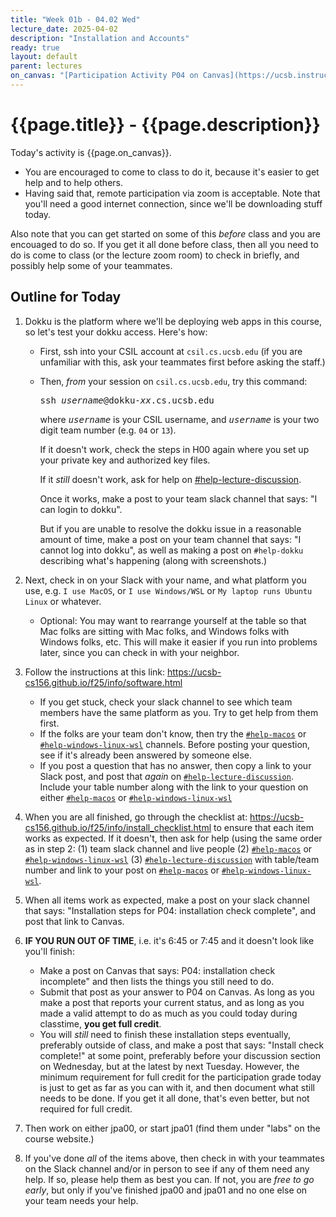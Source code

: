 ```yaml
---
title: "Week 01b - 04.02 Wed"
lecture_date: 2025-04-02
description: "Installation and Accounts"
ready: true
layout: default
parent: lectures
on_canvas: "[Participation Activity P04 on Canvas](https://ucsb.instructure.com/courses/25659/assignments/348142)"
---
```


# {{page.title}} - {{page.description}}

Today's activity is {{page.on_canvas}}.

* You are encouraged to come to class to do it, because it's easier to get help and to help others.
* Having said that, remote participation via zoom is acceptable.  Note that you'll need a good internet connection, since we'll be downloading stuff today.

Also note that you can get started on some of this *before* class and you are encouaged to do so.  If you get it all done before class, then all you need to do is come to class (or the lecture zoom room) to check in briefly, and possibly help some of your teammates.

## Outline for Today

1. Dokku is the platform where we'll be deploying web apps in this course, so let's test your dokku access.  Here's how:
   * First, ssh into your CSIL account at `csil.cs.ucsb.edu` (if you are unfamiliar with this, ask your teammates first before asking the staff.)
   * Then, *from* your session on `csil.cs.ucsb.edu`, try this command:
     
     <tt>ssh <i>username</i>@dokku-<i>xx</i>.cs.ucsb.edu</tt>
 
     where <tt><i>username</i></tt> is your CSIL username, and <tt><i>username</i></tt> is your two digit team number (e.g. `04` or `13`).

     If it doesn't work, check the steps in H00 again where you set up your private key and authorized key files.

     If it *still* doesn't work, ask for help on [#help-lecture-discussion]({{site.help_lecture_discussion}}).

     Once it works, make a post to your team slack channel that says: "I can login to dokku".

     But if you are unable to resolve the dokku issue in a reasonable amount of time, make a post on your team channel that says: "I cannot log into dokku", as well as making a post on `#help-dokku` describing what's happening (along with screenshots.)

   
2. Next, check in on your Slack with your name, and what platform you use, e.g. `I use MacOS`, or `I use Windows/WSL` or `My laptop runs Ubuntu Linux` or whatever.
   * Optional: You may want to rearrange yourself at the table so that Mac folks are sitting with Mac folks, and Windows folks with Windows folks, etc.  This will make it easier if you run into problems later, since you can check in with your neighbor.
3. Follow the instructions at this link: <https://ucsb-cs156.github.io/f25/info/software.html>
   * If you get stuck, check your slack channel to see which team members have the same platform as you.  Try to get help from them first.
   * If the folks are your team don't know, then try the [`#help-macos`]({{site.help_macos_link}}) or [`#help-windows-linux-wsl`]({{site.help_windows_link}}) channels. Before posting your question, see if it's already been answered by someone else.
   * If you post a question that has no answer, then copy a link to your Slack post, and post that *again* on [`#help-lecture-discussion`]({{site.help_lecture_discussion}}).  Include your table number along with the link to your question on either [`#help-macos`]({{site.help_macos_link}}) or [`#help-windows-linux-wsl`]({{site.help_windows_link}})
4. When you are all finished, go through the checklist at:  <https://ucsb-cs156.github.io/f25/info/install_checklist.html> to ensure that each item works as expected.  If it doesn't, then ask for help (using the same order as in step 2: (1) team slack channel and live people (2) [`#help-macos`]({{site.help_macos_link}}) or [`#help-windows-linux-wsl`]({{site.help_windows_link}}) (3) [`#help-lecture-discussion`]({{site.help_lecture_discussion}}) with table/team number and link to your post on [`#help-macos`]({{site.help_macos_link}}) or [`#help-windows-linux-wsl`]({{site.help_windows_link}}).

5. When all items work as expected, make a post on your slack channel that says: "Installation steps for P04: installation check complete", and post that link to Canvas.
6. **IF YOU RUN OUT OF TIME**, i.e. it's 6:45 or 7:45 and it doesn't look like you'll finish:
   * Make a post on Canvas that says: P04: installation check incomplete" and then lists the things you still need to do.
   * Submit that post as your answer to P04 on Canvas.  As long as you make a post that reports your current status, and as long as you made a valid attempt to do as much as you could today during classtime, **you get full credit**.
   * You will *still* need to finish these installation steps eventually, preferably outside of class, and make a post that says: "Install check complete!" at some point, preferably before your discussion section on Wednesday, but at the latest by next Tuesday.  However, the minimum requirement for full credit for the participation grade today is just to get as far as you can with it, and then document what still needs to be done.  If you get it all done, that's even better, but not required for full credit.
6. Then work on either jpa00, or start jpa01 (find them under "labs" on the course website.)
7. If you've done *all* of the items above, then check in with your teammates on the Slack channel and/or in person to see if any of them need any help.  If so, please help them as best you can. If not, you are *free to go early*, but only if you've finished jpa00 and jpa01 and no one else on your team needs your help.


